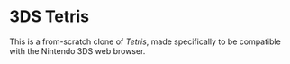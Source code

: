 # 3DS Tetris
This is a from-scratch clone of _Tetris_, made specifically to be compatible with the Nintendo 3DS web browser.
